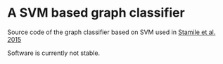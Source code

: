 # A SVM based graph classifier
Source code of the graph classifier based on SVM used in [Stamile et al. 2015](http://link.springer.com/chapter/10.1007%2F978-3-319-27929-9_6)

Software is currently not stable.

